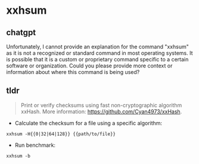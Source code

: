 # xxhsum 
## chatgpt 
Unfortunately, I cannot provide an explanation for the command "xxhsum" as it is not a recognized or standard command in most operating systems. It is possible that it is a custom or proprietary command specific to a certain software or organization. Could you please provide more context or information about where this command is being used? 

## tldr 
 
> Print or verify checksums using fast non-cryptographic algorithm xxHash.
> More information: <https://github.com/Cyan4973/xxHash>.

- Calculate the checksum for a file using a specific algorithm:

`xxhsum -H{{0|32|64|128}} {{path/to/file}}`

- Run benchmark:

`xxhsum -b`
